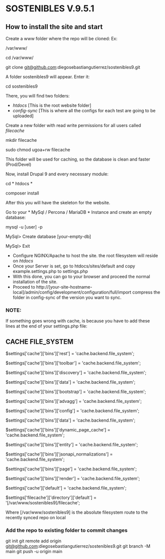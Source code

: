 # SOSTENIBLES V.9.5.1
## How to install the site and start

Create a www folder where the repo will be cloned:
Ex:

/var/www/

cd /var/www/

git clone git@github.com:diegosebastiangutierrez/sostenibles9.git

A folder sostenibles9 will appear. Enter it:

cd sostenibles9

There, you will find two folders:

- *htdocs* [This is the root website folder]
- *config-sync* [This is where all the configs for each test are going to be uploaded]

Create a new folder with read write permissions for all users called *filecache*

mkdir filecache

sudo chmod ugoa+rw filecache

This folder will be used for caching, so the database is clean and faster (Prod/Devel)


Now, install Drupal 9 and every necessary module:

cd * htdocs *

composer install

After this you will have the skeleton for the website.


Go to your * MySql / Percona / MariaDB * Instance and create an empty database:

mysql -u [user] -p

MySql> Create database [your-empty-db]

MySql> Exit

- Configure NGINX/Apache to host the site. the root filesystem will reside on *htdocs*
- Once your Server is set, go to htdocs/sites/default and copy example.settings.php to settings.php
- With this done, you can go to your browser and proceed the normal installation of the site.
- Proceed to
http://[your-site-hostname-local]/admin/config/development/configuration/full/import
compress the folder in config-sync of the version you want to sync.

### NOTE:

If something goes wrong with cache, is because you have to add these lines at the end
of your settings.php file:

## CACHE FILE_SYSTEM

$settings['cache']['bins']['rest'] = 'cache.backend.file_system';

$settings['cache']['bins']['toolbar'] = 'cache.backend.file_system';

$settings['cache']['bins']['discovery'] = 'cache.backend.file_system';

$settings['cache']['bins']['data'] = 'cache.backend.file_system';

$settings['cache']['bins']['bootstrap'] = 'cache.backend.file_system';

$settings['cache']['bins']['advagg'] = 'cache.backend.file_system';

$settings['cache']['bins']['config'] = 'cache.backend.file_system';

$settings['cache']['bins']['data'] = 'cache.backend.file_system';

$settings['cache']['bins']['dynamic_page_cache'] = 'cache.backend.file_system';

$settings['cache']['bins']['entity'] = 'cache.backend.file_system';

$settings['cache']['bins']['jsonapi_normalizations'] = 'cache.backend.file_system';

$settings['cache']['bins']['page'] = 'cache.backend.file_system';

$settings['cache']['bins']['render'] = 'cache.backend.file_system';

$settings['cache']['default'] = 'cache.backend.file_system';

$settings['filecache']['directory']['default'] = '[/var/www/sostenibles9]/filecache';

Where [/var/www/sostenibles9] is the absolute filesystem route to the recently synced repo on local

### Add the repo to existing folder to commit changes

git init
git remote add origin git@github.com:diegosebastiangutierrez/sostenibles9.git
git branch -M main
git push -u origin main


